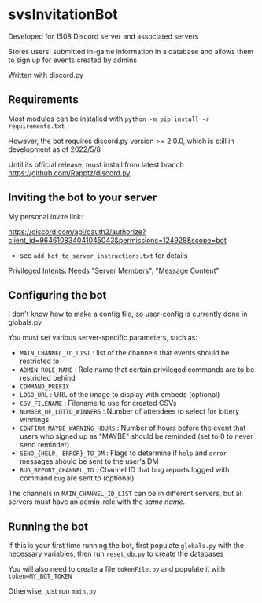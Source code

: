 # svsInvitationBot
Developed for 1508 Discord server and associated servers

Stores users' submitted in-game information in a database and allows them to sign up for events created by admins

Written with discord.py

## Requirements
Most modules can be installed with `python -m pip install -r requirements.txt`

However, the bot requires discord.py version >= 2.0.0, which is still in development as of 2022/5/8

Until its official release, must install from latest branch https://github.com/Rapptz/discord.py

## Inviting the bot to your server
My personal invite link: 

https://discord.com/api/oauth2/authorize?client_id=964610834041045043&permissions=124928&scope=bot

* see `add_bot_to_server_instructions.txt` for details

Privileged Intents: Needs "Server Members", "Message Content" 

## Configuring the bot
I don't know how to make a config file, so user-config is currently done in globals.py

You must set various server-specific parameters, such as: 

* `MAIN_CHANNEL_ID_LIST` : list of the channels that events should be restricted to 
* `ADMIN_ROLE_NAME` : Role name that certain privileged commands are to be restricted behind
* `COMMAND_PREFIX`
* `LOGO_URL` : URL of the image to display with embeds (optional)
* `CSV_FILENAME` : Filename to use for created CSVs
* `NUMBER_OF_LOTTO_WINNERS` : Number of attendees to select for lottery winnings
* `CONFIRM_MAYBE_WARNING_HOURS` : Number of hours before the event that users who signed up as "MAYBE" should be reminded (set to 0 to never send reminder)
* `SEND_{HELP, ERROR}_TO_DM` : Flags to determine if `help` and `error` messages should be sent to the user's DM
* `BUG_REPORT_CHANNEL_ID` : Channel ID that bug reports logged with command `bug` are sent to (optional)

The channels in `MAIN_CHANNEL_ID_LIST` can be in different servers, but all servers must have an admin-role with the *same name*.

## Running the bot
If this is your first time running the bot, first populate `globals.py` with the necessary variables, then run `reset_db.py` to create the databases

You will also need to create a file `tokenFile.py` and populate it with `token=MY_BOT_TOKEN`

Otherwise, just run `main.py`
